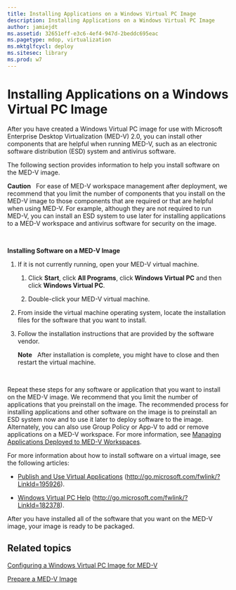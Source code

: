 ```yaml
---
title: Installing Applications on a Windows Virtual PC Image
description: Installing Applications on a Windows Virtual PC Image
author: jamiejdt
ms.assetid: 32651eff-e3c6-4ef4-947d-2beddc695eac
ms.pagetype: mdop, virtualization
ms.mktglfcycl: deploy
ms.sitesec: library
ms.prod: w7
---
```



# Installing Applications on a Windows Virtual PC Image


After you have created a Windows Virtual PC image for use with Microsoft Enterprise Desktop Virtualization (MED-V) 2.0, you can install other components that are helpful when running MED-V, such as an electronic software distribution (ESD) system and antivirus software.

The following section provides information to help you install software on the MED-V image.

**Caution**  
For ease of MED-V workspace management after deployment, we recommend that you limit the number of components that you install on the MED-V image to those components that are required or that are helpful when using MED-V. For example, although they are not required to run MED-V, you can install an ESD system to use later for installing applications to a MED-V workspace and antivirus software for security on the image.

 

**Installing Software on a MED-V Image**

1.  If it is not currently running, open your MED-V virtual machine.

    1.  Click **Start**, click **All Programs**, click **Windows Virtual PC** and then click **Windows Virtual PC**.

    2.  Double-click your MED-V virtual machine.

2.  From inside the virtual machine operating system, locate the installation files for the software that you want to install.

3.  Follow the installation instructions that are provided by the software vendor.

    **Note**  
    After installation is complete, you might have to close and then restart the virtual machine.

     

Repeat these steps for any software or application that you want to install on the MED-V image. We recommend that you limit the number of applications that you preinstall on the image. The recommended process for installing applications and other software on the image is to preinstall an ESD system now and to use it later to deploy software to the image. Alternately, you can also use Group Policy or App-V to add or remove applications on a MED-V workspace. For more information, see [Managing Applications Deployed to MED-V Workspaces](managing-applications-deployed-to-med-v-workspaces.md).

For more information about how to install software on a virtual image, see the following articles:

-   [Publish and Use Virtual Applications](http://go.microsoft.com/fwlink/?LinkId=195926) (http://go.microsoft.com/fwlink/?LinkId=195926).

-   [Windows Virtual PC Help](http://go.microsoft.com/fwlink/?LinkId=182378) (http://go.microsoft.com/fwlink/?LinkId=182378).

After you have installed all of the software that you want on the MED-V image, your image is ready to be packaged.

## Related topics


[Configuring a Windows Virtual PC Image for MED-V](configuring-a-windows-virtual-pc-image-for-med-v.md)

[Prepare a MED-V Image](prepare-a-med-v-image.md)

 

 





